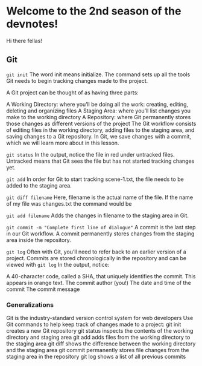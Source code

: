 # Welcome to the 2nd season of the devnotes!
Hi there fellas!

## Git

`git init`
The word init means initialize. The command sets up all the tools Git needs to begin tracking changes made to the project.

A Git project can be thought of as having three parts:

A Working Directory: where you’ll be doing all the work: creating, editing, deleting and organizing files
A Staging Area: where you’ll list changes you make to the working directory
A Repository: where Git permanently stores those changes as different versions of the project
The Git workflow consists of editing files in the working directory, adding files to the staging area, and saving changes to a Git repository. In Git, we save changes with a commit, which we will learn more about in this lesson.

`git status`
In the output, notice the file in red under untracked files. Untracked means that Git sees the file but has not started tracking changes yet.

`git add`
In order for Git to start tracking scene-1.txt, the file needs to be added to the staging area.

`git diff filename`
Here, filename is the actual name of the file. If the name of my file was changes.txt the command would be

`git add filename` 
Adds the changes in filename to the staging area in Git.

`git commit -m "Complete first line of dialogue"`
A commit is the last step in our Git workflow. A commit permanently stores changes from the staging area inside the repository.

`git log`
Often with Git, you’ll need to refer back to an earlier version of a project. Commits are stored chronologically in the repository and can be viewed with `git log`
In the output, notice:

A 40-character code, called a SHA, that uniquely identifies the commit. This appears in orange text.
The commit author (you!)
The date and time of the commit
The commit message

### Generalizations
Git is the industry-standard version control system for web developers
Use Git commands to help keep track of changes made to a project:
git init creates a new Git repository
git status inspects the contents of the working directory and staging area
git add adds files from the working directory to the staging area
git diff shows the difference between the working directory and the staging area
git commit permanently stores file changes from the staging area in the repository
git log shows a list of all previous commits
